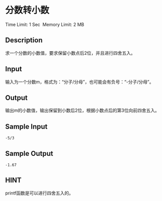 # 分数转小数
Time Limit: 1 Sec  Memory Limit: 2 MB


## Description
求一个分数的小数值，要求保留小数点后2位，并且进行四舍五入。

## Input
输入为一个分数m，格式为：“分子/分母”，也可能会有负号：“-分子/分母”。

## Output
输出m的小数值，输出保留到小数后2位，根据小数点后的第3位向前四舍五入。

## Sample Input
```
-5/3
```
## Sample Output
```
-1.67
```

## HINT
printf函数是可以进行四舍五入的。